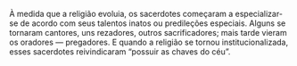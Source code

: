 ﻿À medida que a religião evoluia, os sacerdotes começaram a especializar-se de acordo com seus talentos inatos ou predileções especiais. Alguns se tornaram cantores, uns rezadores, outros sacrificadores; mais tarde vieram os oradores — pregadores. E quando a religião se tornou institucionalizada, esses sacerdotes reivindicaram “possuir as chaves do céu”.